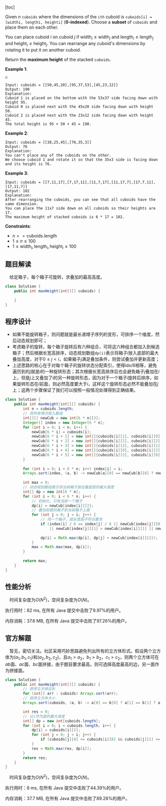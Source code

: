 [toc]

Given $n$ `cuboids` where the dimensions of the `ith` cuboid is `cuboids[i] = [widthi, lengthi, heighti]` (**0-indexed**). Choose a **subset** of `cuboids` and place them on each other.

You can place cuboid $i$ on cuboid $j$ if $\text{width}_i \le \text{width}_j$ and $\text{length}_i \le \text{length}_j$ and $\text{height}_i \le \text{height}_j$. You can rearrange any cuboid's dimensions by rotating it to put it on another cuboid.

Return the **maximum height** of the stacked `cuboids`.

 

**Example 1**:

<img src="..\images\#1691_exp1.jpg" style="zoom: 50%;" />

```
Input: cuboids = [[50,45,20],[95,37,53],[45,23,12]]
Output: 190
Explanation:
Cuboid 1 is placed on the bottom with the 53x37 side facing down with height 95.
Cuboid 0 is placed next with the 45x20 side facing down with height 50.
Cuboid 2 is placed next with the 23x12 side facing down with height 45.
The total height is 95 + 50 + 45 = 190.
```

**Example 2**:

```
Input: cuboids = [[38,25,45],[76,35,3]]
Output: 76
Explanation:
You can't place any of the cuboids on the other.
We choose cuboid 1 and rotate it so that the 35x3 side is facing down and its height is 76.
```

**Example 3**:

```
Input: cuboids = [[7,11,17],[7,17,11],[11,7,17],[11,17,7],[17,7,11],[17,11,7]]
Output: 102
Explanation:
After rearranging the cuboids, you can see that all cuboids have the same dimension.
You can place the 11x7 side down on all cuboids so their heights are 17.
The maximum height of stacked cuboids is 6 * 17 = 102.
```



**Constraints**:

* $n == \text{cuboids.length}$
* $1 \le n \le 100$
* $1 \le \text{width}_i, \text{length}_i, \text{height}_i \le 100$



## 题目解读

&emsp;给定箱子，每个箱子可旋转，求叠加的最高高度。

```java
class Solution {
    public int maxHeight(int[][] cuboids) {
        
    }
}
```

## 程序设计

* 如果不能旋转箱子，则问题就是最长递增子序列的变形，可排序一个维度，然后动态规划即可；
* 考虑箱子的旋转，每个箱子旋转后有六种组合，可将这六种组合都加入到候选箱子；然后根据长宽高排序，动态规划数组`dp(i)`表示将箱子$i$放入底部的最大叠加高度，对于$0 \le j < i$，如果箱子$j$满足叠加条件，则尝试叠加并更新高度；
* 上述思路的核心在于对每个箱子的旋转状态分配索引，使得$\text{idx}/6$相等，避免遍历到的$j$就是$i$的一种旋转形态；其次根据长宽高排序后也会避免箱子$j$叠加在$i$上，但是$j$上又叠加了$i$的另一种旋转形态，因为对于一个箱子$i$旋转后排序，如果旋转形态在$i$前面，则必然高度要大于$i$，这样这个旋转形态必然不能叠加在$j$上；这两个步骤保证了我们可以按照一般情况处理得到正确结果。

```java
class Solution {
    public int maxHeight(int[][] cuboids) {
        int n = cuboids.length;
        // 将所有情况放入数组
        int[][] newCub = new int[6 * n][3];
        Integer[] index = new Integer[6 * n];
        for (int i = 0; i < n; i++) {
            newCub[6 * i] = cuboids[i];
            newCub[6 * i + 1] = new int[]{cuboids[i][1], cuboids[i][0], cuboids[i][2]};
            newCub[6 * i + 2] = new int[]{cuboids[i][1], cuboids[i][2], cuboids[i][0]};
            newCub[6 * i + 3] = new int[]{cuboids[i][2], cuboids[i][1], cuboids[i][0]};
            newCub[6 * i + 4] = new int[]{cuboids[i][0], cuboids[i][2], cuboids[i][1]};
            newCub[6 * i + 5] = new int[]{cuboids[i][2], cuboids[i][0], cuboids[i][1]};
        }
        
        for (int i = 0; i < 6 * n; i++) index[i] = i;
        Arrays.sort(index, (a, b) -> newCub[a][0] == newCub[b][0] ? newCub[a][1] == newCub[b][1] ? newCub[a][2] - newCub[b][2] : newCub[a][1] - newCub[b][1] : newCub[a][0] - newCub[b][0]);
        
        int max = 0;
        // 动态规划数组表示将当前箱子放在最底层的最大高度
        int[] dp = new int[6 * n];
        for (int i = 0; i < 6 * n; i++) {
            // 初始化，只有当前一个箱子
            dp[i] = newCub[index[i]][2];
            // 叠加前面的箱子到当前箱子上面
            for (int j = 0; j < i; j++) {
                // 同一个箱子，或长宽高不符合要求
                if (index[i] / 6 == index[j] / 6 || newCub[index[j]][0] > newCub[index[i]][0]
                    || newCub[index[j]][1] > newCub[index[i]][1] || newCub[index[j]][2] > newCub[index[i]][2]) continue;
                
                dp[i] = Math.max(dp[i], dp[j] + newCub[index[i]][2]);
            }
            max = Math.max(max, dp[i]);
        }
        
        return max;
    }
}
```

## 性能分析

&emsp;时间复杂度为$O(N^2)$，空间复杂度为$O(N)$。

执行用时：82 ms, 在所有 Java 提交中击败了9.97%的用户。

内存消耗：37.6 MB, 在所有 Java 提交中击败了97.26%的用户。

## 官方解题

&emsp;暂无，密切关注。社区采用巧妙思路避免列出所有的立方体形式。假设两个立方体为$(a_1, b_1, c_1)$和$(a_2, b_2, c_2)$，且$a_1 > a_2$，$b_1 > b_2$，$c_1 > c_2$，则两个立方体可在$ab$面、$ac$面、$bc$面拼接，由于题目要求最高，则可选择高度最高的边，另一面作为拼接面。

```java
class Solution {
    public int maxHeight(int[][] cuboids) {
        // 排序立方体边长
        for (int[] arr : cuboids) Arrays.sort(arr);
        // 排序立方体大小
        Arrays.sort(cuboids, (a, b) -> a[0] == b[0] ? a[1] == b[1] ? a[2] - b[2] : a[1] - b[1] : a[0] - b[0]);

        int res = 0;
        // 以i作为底的最大高度
        int[] dp = new int[cuboids.length];
        for (int i = 0; i < cuboids.length; i++) {
            dp[i] = cuboids[i][2];
            for (int j = 0; j < i; j++) {
                if (cuboids[j][0] <= cuboids[i][0] && cuboids[j][1] <= cuboids[i][1] && cuboids[j][2] <= cuboids[i][2]) dp[i] = Math.max(dp[i], dp[j] + cuboids[i][2]);
            }
            res = Math.max(res, dp[i]);
        }
        return res;
    }
}
```

&emsp;时间复杂度为$O(N^2)$，空间复杂度为$O(N)$。

执行用时：8 ms, 在所有 Java 提交中击败了44.39%的用户。

内存消耗：37.7 MB, 在所有 Java 提交中击败了89.28%的用户。